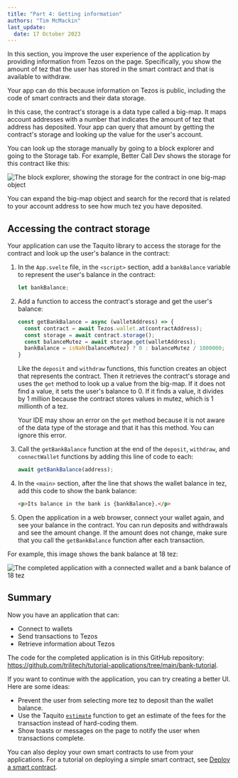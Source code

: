 ```yaml
---
title: "Part 4: Getting information"
authors: "Tim McMackin"
last_update:
  date: 17 October 2023
---
```


In this section, you improve the user experience of the application by providing information from Tezos on the page.
Specifically, you show the amount of tez that the user has stored in the smart contract and that is available to withdraw.

Your app can do this because information on Tezos is public, including the code of smart contracts and their data storage.

In this case, the contract's storage is a data type called a big-map.
It maps account addresses with a number that indicates the amount of tez that address has deposited.
Your app can query that amount by getting the contract's storage and looking up the value for the user's account.

You can look up the storage manually by going to a block explorer and going to the Storage tab.
For example, Better Call Dev shows the storage for this contract like this:

![The block explorer, showing the storage for the contract in one big-map object](/img/tutorials/bank-app-block-explorer-storage.png)

You can expand the big-map object and search for the record that is related to your account address to see how much tez you have deposited.

## Accessing the contract storage

Your application can use the Taquito library to access the storage for the contract and look up the user's balance in the contract:

1. In the `App.svelte` file, in the `<script>` section, add a `bankBalance` variable to represent the user's balance in the contract:

   ```javascript
   let bankBalance;
   ```

1. Add a function to access the contract's storage and get the user's balance:

   ```javascript
   const getBankBalance = async (walletAddress) => {
     const contract = await Tezos.wallet.at(contractAddress);
     const storage = await contract.storage();
     const balanceMutez = await storage.get(walletAddress);
     bankBalance = isNaN(balanceMutez) ? 0 : balanceMutez / 1000000;
   }
   ```

   Like the `deposit` and `withdraw` functions, this function creates an object that represents the contract.
   Then it retrieves the contract's storage and uses the `get` method to look up a value from the big-map.
   If it does not find a value, it sets the user's balance to 0.
   If it finds a value, it divides by 1 million because the contract stores values in mutez, which is 1 millionth of a tez.

   Your IDE may show an error on the `get` method because it is not aware of the data type of the storage and that it has this method.
   You can ignore this error.

1. Call the `getBankBalance` function at the end of the `deposit`, `withdraw`, and `connectWallet` functions by adding this line of code to each:

   ```javascript
   await getBankBalance(address);
   ```

1. In the `<main>` section, after the line that shows the wallet balance in tez, add this code to show the bank balance:

   ```html
   <p>Its balance in the bank is {bankBalance}.</p>
   ```

1. Open the application in a web browser, connect your wallet again, and see your balance in the contract.
You can run deposits and withdrawals and see the amount change.
If the amount does not change, make sure that you call the `getBankBalance` function after each transaction.

For example, this image shows the bank balance at 18 tez:

![The completed application with a connected wallet and a bank balance of 18 tez](/img/tutorials/bank-app-complete.png)

## Summary

Now you have an application that can:

- Connect to wallets
- Send transactions to Tezos
- Retrieve information about Tezos

The code for the completed application is in this GitHub repository: https://github.com/trilitech/tutorial-applications/tree/main/bank-tutorial.

If you want to continue with the application, you can try creating a better UI.
Here are some ideas:

- Prevent the user from selecting more tez to deposit than the wallet balance.
- Use the Taquito [`estimate`](https://tezostaquito.io/docs/transaction_limits) function to get an estimate of the fees for the transaction instead of hard-coding them.
- Show toasts or messages on the page to notify the user when transactions complete.

You can also deploy your own smart contracts to use from your applications.
For a tutorial on deploying a simple smart contract, see [Deploy a smart contract](/tutorials/smart-contract).
